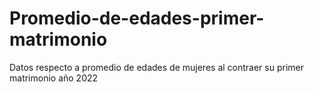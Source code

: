 # Promedio-de-edades-primer-matrimonio
Datos respecto a promedio de edades de mujeres al contraer su primer matrimonio año 2022

